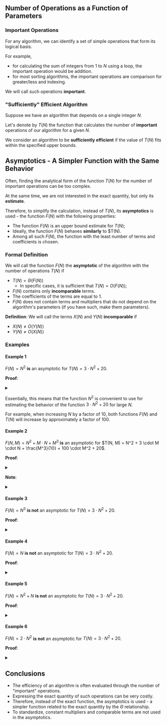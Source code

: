 ## Number of Operations as a Function of Parameters

### Important Operations

For any algorithm, we can identify a set of simple operations that form its logical basis.

For example,

- for calculating the sum of integers from $1$ to $N$ using a loop, the important operation would be addition.
- for most sorting algorithms, the important operations are comparison for greater/less and indexing.

We will call such operations **important**.

### "Sufficiently" Efficient Algorithm

Suppose we have an algorithm that depends on a single integer $N$.

Let's denote by $T(N)$ the function that calculates the number of **important** operations of our algorithm for a given $N$.

We consider an algorithm to be **sufficiently efficient** if the value of $T(N)$ fits within the specified upper bounds.

## Asymptotics - A Simpler Function with the Same Behavior

Often, finding the analytical form of the function $T(N)$ for the number of important operations can be too complex.

At the same time, we are not interested in the exact quantity, but only its **estimate**.

Therefore, to simplify the calculation, instead of $T(N)$, its **asymptotics** is used - the function $F(N)$ with the following properties:

- The function $F(N)$ is an upper bound estimate for $T(N)$;
- Ideally, the function $F(N)$ behaves **similarly** to $T(N).
- Among all such $F(N)$, the function with the least number of terms and coefficients is chosen.

### Formal Definition

We will call the function $F(N)$ the **asymptotic** of the algorithm with the number of operations $T(N)$ if

- $T(N) = \Theta(F(N))$
	- In specific cases, it is sufficient that $T(N) = O(F(N))$;
- $F(N)$ contains only **incomparable** terms.
- The coefficients of the terms are equal to $1$.
- $F(N)$ does not contain terms and multipliers that do not depend on the algorithm's parameters (if you have such, make them parameters).

**Definition**: We will call the terms $X(N)$ and $Y(N)$ **incomparable** if

- $X(N) \ne O(Y(N))$
- $Y(N) \ne O(X(N))$

### Examples

#### Example 1

$F(N) = N^2$ **is** an asymptotic for $T(N) = 3 \cdot N^2 + 20$.

**Proof**:

<details> <summary> </summary>

- $T(N) = O(F(N))$ - see example 1 in the definition of "Big O".
- $T(N) = \Omega(F(N))$ - there exist $C = 1$ and $N_0 = 1$ such that $N^2 \le 1 \cdot (3 \cdot N^2 + 2)$ for $N \ge 1.
- The coefficient of the term $N^2$ is $1$.

</details>

Essentially, this means that the function $N^2$ is convenient to use for estimating the behavior of the function $3 \cdot N^2 + 20$ for large $N$.

For example, when increasing $N$ by a factor of 10, both functions $F(N)$ and $T(N)$ will increase by approximately a factor of 100.

#### Example 2

$F(N, M) = N^2 + M \cdot N + M^3$ **is** an asymptotic for $T(N, M) = N^2 + 3 \cdot M \cdot N + \frac{M^3}{10} + 100 \cdot M^2 + 20$.

**Proof**:

<details> <summary> </summary>

- $T(N, M) = O(F(N, M))$ - there exist $C = 3$, $N_0 = 1$, and $M_0 = 100$ such that

  $N^2 + 3 \cdot M \cdot N + \frac{M^3}{10} + 100 \cdot M^2 + 20 \le 4 \cdot (N^2 + M \cdot N + M^3)$ for $N \ge 1$ and $M \ge 100$.

- $T(N, M) = \Omega(F(N, M))$ - there exist $C = 10$, $N_0 = 1$, $M_0 = 1$ such that

  $N^2 + M \cdot N + M^3 \le 10 \cdot (N^2 + 3 \cdot M \cdot N + \frac{M^3}{10} + 100 \cdot M^2 + 20)$ for $N \ge 1$ and $M \ge 1$.

- The coefficients of the terms $N^2$, $M \cdot N$, $M^3$ are equal to $1$;

- $M^3$ is comparable to $M^2$, so $M^2$ is not included in $F(N, M)$.

- $20$ does not depend on the parameters, so it is not included in $F(N, M)$.

</details>

**Note**:

<details> <summary> </summary>

It can be noticed that

- if $M \le N$, then $M \cdot N \le N^2$;
- if $N \le M$, then $M \cdot N \le M^3$.

From this, it can be concluded that in reality $F(N, M) = N^2 + M^3.

Yes, such an estimate is possible, but in most cases, the simple analysis method provided in the example will be sufficient.

</details>

#### Example 3

$F(N) = N^3$ **is not** an asymptotic for $T(N) = 3 \cdot N^2 + 20$.

**Proof**:

<details> <summary> </summary>

$T(N) \ne \Omega(F(N))$: for all $C \ge 0$, the inequality $N^3 \le C \cdot (3 \cdot N^2 + 2)$ holds only for $N \le 3 \cdot C$.

Essentially, $N^3$ is an "upper bound estimate", but it grows significantly faster than $3 \cdot N^2 + 20$.

This means that for large $N$, the estimate using $N^3$ will be too **pessimistic** for analysis.

</details>

#### Example 4

$F(N) = N$ **is not** an asymptotic for $T(N) = 3 \cdot N^2 + 20$.

**Proof**:

<details> <summary> </summary>

$T(N) \ne O(F(N))$ - see example 3 from the definition of "Big O".

Essentially, regardless of the choice of $C$, the function $C \cdot N$ grows significantly slower than $3 \cdot N^2 + 20.

This means that for large $N$, the estimate using $C \cdot N$ will be too **optimistic** for analysis.

</details>

#### Example 5

$F(N) = N^2 + N$ **is not** an asymptotic for $T(N) = 3 \cdot N^2 + 20$.

**Proof**:

<details> <summary> </summary>

The terms $N^2$ and $N$ are comparable to each other, as $N = O(N^2)$.

For simplicity of description, only the **important for estimation** terms are left in the asymptotic - in this case, it is $N^2$.

When checking for "Big O" for the functions $N^2$ and $N^2 + N$, only the constant $C$ will differ (but its presence is not guaranteed).

</details>

#### Example 6

$F(N) = 2 \cdot N^2$ **is not** an asymptotic for $T(N) = 3 \cdot N^2 + 20$.

**Proof**:

<details> <summary> </summary>

The coefficient of the term $N^2$ is $2 \ne 1$.

For simplicity of description, functions without extra coefficients are used as asymptotics - in this case, it is $N^2$.

When checking for "Big O" for the functions $N^2$ and $2 \cdot N^2$, only the constant $C$ will differ (but its presence is not guaranteed).

</details>

## Conclusions

- The efficiency of an algorithm is often evaluated through the number of "important" operations.
- Expressing the exact quantity of such operations can be very costly.
- Therefore, instead of the exact function, the asymptotics is used - a simpler function related to the exact quantity by the $\Theta$ relationship.
- To standardize, constant multipliers and comparable terms are not used in the asymptotics.